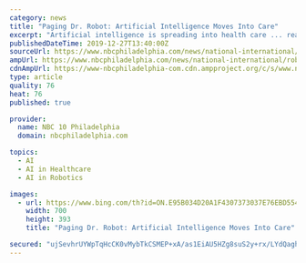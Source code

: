 ```yaml
---
category: news
title: "Paging Dr. Robot: Artificial Intelligence Moves Into Care"
excerpt: "Artificial intelligence is spreading into health care ... reality character named “Ellie” that was originally designed to determine whether veterans returning from a deployment might need therapy. Ellie appears on computer monitors and leads a person through initial questions. Ellie makes eye contact, nods and uses hand gestures like ..."
publishedDateTime: 2019-12-27T13:40:00Z
sourceUrl: https://www.nbcphiladelphia.com/news/national-international/robot-artificial-intelligence-moves-into-care/2253743/
ampUrl: https://www.nbcphiladelphia.com/news/national-international/robot-artificial-intelligence-moves-into-care/2253743/?akmobile=y&akdevice=androidphone&sslEnabled=true&amp
cdnAmpUrl: https://www-nbcphiladelphia-com.cdn.ampproject.org/c/s/www.nbcphiladelphia.com/news/national-international/robot-artificial-intelligence-moves-into-care/2253743/?akmobile=y&akdevice=androidphone&sslEnabled=true&amp
type: article
quality: 76
heat: 76
published: true

provider:
  name: NBC 10 Philadelphia
  domain: nbcphiladelphia.com

topics:
  - AI
  - AI in Healthcare
  - AI in Robotics

images:
  - url: https://www.bing.com/th?id=ON.E95B034D20A1F4307373037E76EBD554
    width: 700
    height: 393
    title: "Paging Dr. Robot: Artificial Intelligence Moves Into Care"

secured: "ujSevhrUYWpTqHcCK0vMybTkCSMEP+xA/as1EiAU5HZg8suS2y+rx/LYdQaghXcrEjsqCQP5/asHALa5XImXjDag0PbNNW5D5wTP50nJsfrM6cOxlEJuXlgpBZZmTHpHpN8Bas6kXK4jAF7i8y+HRXBse747e7sRWw4YKtOJaeNeaTzEFuAFO1ucAHd4BiNYgQjzqqhppnwl3o/IxqjYRtqC3uabnVfks/fIXKsvdzNdhQUQvDVlx82qOYTTz/RKxBE1CMZXYxwmKgOTWqaNsw==;ICSTKmXTPPdvmRqP0boFOQ=="
---
```


